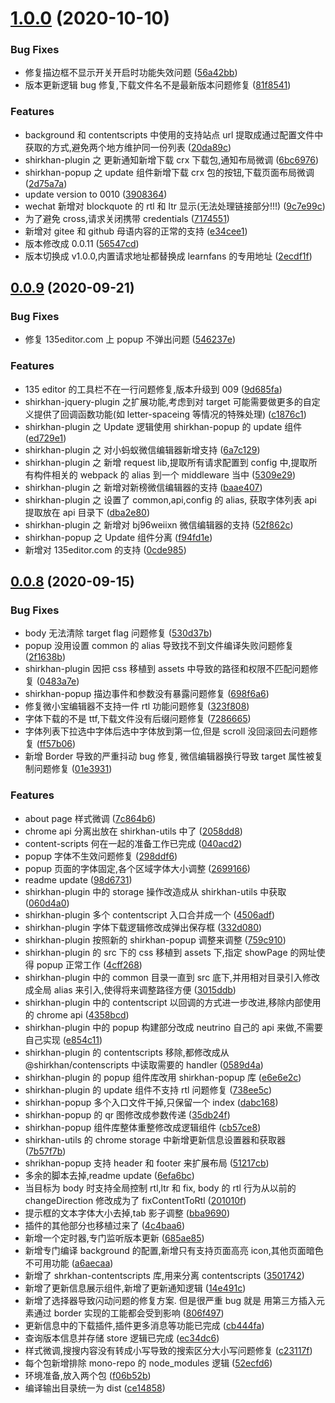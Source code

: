 # [1.0.0](https://gitee.com/silvaq/shirkhan-crx/compare/v0.0.9...v1.0.0) (2020-10-10)

### Bug Fixes

- 修复描边框不显示开关开启时功能失效问题 ([56a42bb](https://gitee.com/silvaq/shirkhan-crx/commits/56a42bb4783184904d64afe04b01b1479d7d72e1))
- 版本更新逻辑 bug 修复,下载文件名不是最新版本问题修复 ([81f8541](https://gitee.com/silvaq/shirkhan-crx/commits/81f854179ddf304313e6324892daaeb3913d6a64))

### Features

- background 和 contentscripts 中使用的支持站点 url 提取成通过配置文件中获取的方式,避免两个地方维护同一份列表 ([20da89c](https://gitee.com/silvaq/shirkhan-crx/commits/20da89cd564dafb9f657313cc124be2e057c3817))
- shirkhan-plugin 之 更新通知新增下载 crx 下载包,通知布局微调 ([6bc6976](https://gitee.com/silvaq/shirkhan-crx/commits/6bc6976d8177df6a92451349f740f3caca78ebef))
- shirkhan-popup 之 update 组件新增下载 crx 包的按钮,下载页面布局微调 ([2d75a7a](https://gitee.com/silvaq/shirkhan-crx/commits/2d75a7abdbf30b5678ccf50dc6494036a8b7965c))
- update version to 0010 ([3908364](https://gitee.com/silvaq/shirkhan-crx/commits/390836435cfb05ca7039e764febb2fdd19f98989))
- wechat 新增对 blockquote 的 rtl 和 ltr 显示(无法处理链接部分!!!) ([9c7e99c](https://gitee.com/silvaq/shirkhan-crx/commits/9c7e99ca6b8067221a863e1169cbbee5599adb4c))
- 为了避免 cross,请求关闭携带 credentials ([7174551](https://gitee.com/silvaq/shirkhan-crx/commits/7174551e29758fb9bbdd646d6ffdc52955f2a2d7))
- 新增对 gitee 和 github 母语内容的正常的支持 ([e34cee1](https://gitee.com/silvaq/shirkhan-crx/commits/e34cee1f7e46ef6a51a8f9be432fe3808d4d1d2b))
- 版本修改成 0.0.11 ([56547cd](https://gitee.com/silvaq/shirkhan-crx/commits/56547cde017df778effa44d9f55c66033a804e0d))
- 版本切换成 v1.0.0,内置请求地址都替换成 learnfans 的专用地址 ([2ecdf1f](https://gitee.com/silvaq/shirkhan-crx/commits/2ecdf1f4e5da2f4a5b1ddc4199e2547f5c3f30ae))

## [0.0.9](https://gitee.com/silvaq/shirkhan-crx/compare/v0.0.8...v0.0.9) (2020-09-21)

### Bug Fixes

- 修复 135editor.com 上 popup 不弹出问题 ([546237e](https://gitee.com/silvaq/shirkhan-crx/commits/546237ee928c705dccd77a08d68478da30d98605))

### Features

- 135 editor 的工具栏不在一行问题修复,版本升级到 009 ([9d685fa](https://gitee.com/silvaq/shirkhan-crx/commits/9d685faac0ba593e5c2a9fa59a7cdad1bb7101ac))
- shirkhan-jquery-plugin 之扩展功能,考虑到对 target 可能需要做更多的自定义提供了回调函数功能(如 letter-spaceing 等情况的特殊处理) ([c1876c1](https://gitee.com/silvaq/shirkhan-crx/commits/c1876c1df9488e2d96b5ae7ef8aa93e6770e9109))
- shirkhan-plugin 之 Update 逻辑使用 shirkhan-popup 的 update 组件 ([ed729e1](https://gitee.com/silvaq/shirkhan-crx/commits/ed729e1b34b0dcc4c924382db22919aab772097e))
- shirkhan-plugin 之 对小蚂蚁微信编辑器新增支持 ([6a7c129](https://gitee.com/silvaq/shirkhan-crx/commits/6a7c1296a105f47df0b5aacfebc1a4389392736d))
- shirkhan-plugin 之 新增 request lib,提取所有请求配置到 config 中,提取所有构件相关的 webpack 的 alias 到一个 middleware 当中 ([5309e29](https://gitee.com/silvaq/shirkhan-crx/commits/5309e29b760ff26aaf5723b3a5150a1c401e59e4))
- shirkhan-plugin 之 新增对新榜微信编辑器的支持 ([baae407](https://gitee.com/silvaq/shirkhan-crx/commits/baae407851edb0e71a4f3619a7dd0f078c5b6647))
- shirkhan-plugin 之 设置了 common,api,config 的 alias, 获取字体列表 api 提取放在 api 目录下 ([dba2e80](https://gitee.com/silvaq/shirkhan-crx/commits/dba2e80c4b90e49d4814423f085d57fb23062184))
- shirkhan-plugin 之 新增对 bj96weiixn 微信编辑器的支持 ([52f862c](https://gitee.com/silvaq/shirkhan-crx/commits/52f862cd4bc78c64169ada1e19c3a058811b6c48))
- shirkhan-popup 之 Update 组件分离 ([f94fd1e](https://gitee.com/silvaq/shirkhan-crx/commits/f94fd1e2850e15ebe7084a4847dc1494c0918a98))
- 新增对 135editor.com 的支持 ([0cde985](https://gitee.com/silvaq/shirkhan-crx/commits/0cde98592d6252af51b44696805058a131f488b1))

## [0.0.8](https://gitee.com/silvaq/shirkhan-crx/compare/f06b52bce4d3733a23d8443cef372067a54f9bad...v0.0.8) (2020-09-15)

### Bug Fixes

- body 无法清除 target flag 问题修复 ([530d37b](https://gitee.com/silvaq/shirkhan-crx/commits/530d37b94c1b2dc871c9042ab4ccdf3cef4324bd))
- popup 没用设置 common 的 alias 导致找不到文件编译失败问题修复 ([2f1638b](https://gitee.com/silvaq/shirkhan-crx/commits/2f1638b04ff416632e9087bf8ad996225aa12c79))
- shirkhan-plugin 因把 css 移植到 assets 中导致的路径和权限不匹配问题修复 ([0483a7e](https://gitee.com/silvaq/shirkhan-crx/commits/0483a7e4ca8ce3d57620679d1703e4330a69df22))
- shirkhan-popup 描边事件和参数没有暴露问题修复 ([698f6a6](https://gitee.com/silvaq/shirkhan-crx/commits/698f6a6a4aacd3413bac1f65e55a4b4b6b6b4d2f))
- 修复微小宝编辑器不支持一件 rtl 功能问题修复 ([323f808](https://gitee.com/silvaq/shirkhan-crx/commits/323f808f1bdfb659fea3220bf39bdb8e21d605ff))
- 字体下载的不是 ttf,下载文件没有后缀问题修复 ([7286665](https://gitee.com/silvaq/shirkhan-crx/commits/72866653eb458be8771f454a8412f321f519b783))
- 字体列表下拉选中字体后选中字体放到第一位,但是 scroll 没回滚回去问题修复 ([ff57b06](https://gitee.com/silvaq/shirkhan-crx/commits/ff57b06cf1fa8f8bc85ca868929d1c4e0bddc904))
- 新增 Border 导致的严重抖动 bug 修复, 微信编辑器换行导致 target 属性被复制问题修复 ([01e3931](https://gitee.com/silvaq/shirkhan-crx/commits/01e3931ec2c4e1d91d0a796c59586294a3edc613))

### Features

- about page 样式微调 ([7c864b6](https://gitee.com/silvaq/shirkhan-crx/commits/7c864b6c8c4f1aecd425570ad1531a37caaaad0f))
- chrome api 分离出放在 shirkhan-utils 中了 ([2058dd8](https://gitee.com/silvaq/shirkhan-crx/commits/2058dd8d513878be4555f5d7f97edc2d2f33354c))
- content-scripts 何在一起的准备工作已完成 ([040acd2](https://gitee.com/silvaq/shirkhan-crx/commits/040acd262c1244e910e2b2e8a170034c09a06284))
- popup 字体不生效问题修复 ([298ddf6](https://gitee.com/silvaq/shirkhan-crx/commits/298ddf66e5f2b28a9c23783441fc327dfec7b68d))
- popup 页面的字体固定,各个区域字体大小调整 ([2699166](https://gitee.com/silvaq/shirkhan-crx/commits/2699166a1706a4ce233191e2b58f2e3db4c532e1))
- readme update ([98d6731](https://gitee.com/silvaq/shirkhan-crx/commits/98d67314866db4189dd6d5881ad16d32766acab8))
- shirkhan-plugin 中的 storage 操作改造成从 shirkhan-utils 中获取 ([060d4a0](https://gitee.com/silvaq/shirkhan-crx/commits/060d4a08558a9f56394b37c1c16031e26101dea9))
- shirkhan-plugin 多个 contentscript 入口合并成一个 ([4506adf](https://gitee.com/silvaq/shirkhan-crx/commits/4506adfaf70753b5a701a44215286dcdc9923b75))
- shirkhan-plugin 字体下载逻辑修改成弹出保存框 ([332d080](https://gitee.com/silvaq/shirkhan-crx/commits/332d080cbe307b96e80cacea34dd7021eeb0d8cd))
- shirkhan-plugin 按照新的 shirkhan-popup 调整来调整 ([759c910](https://gitee.com/silvaq/shirkhan-crx/commits/759c910d3680b298280ca6f20007a9a63b98d440))
- shirkhan-plugin 的 src 下的 css 移植到 assets 下,指定 showPage 的网址使得 popup 正常工作 ([4cff268](https://gitee.com/silvaq/shirkhan-crx/commits/4cff2680935f33e5339f477503a43b6779bc9c7a))
- shirkhan-plugin 中的 common 目录一直到 src 底下,并用相对目录引入修改成全局 alias 来引入,使得将来调整路径方便 ([3015ddb](https://gitee.com/silvaq/shirkhan-crx/commits/3015ddbc228e2c8691397081b80a35ebedb1c0ca))
- shirkhan-plugin 中的 contentscript 以回调的方式进一步改进,移除内部使用的 chrome api ([4358bcd](https://gitee.com/silvaq/shirkhan-crx/commits/4358bcd5054f5314d9ee2e2e36fb51d6df282bc5))
- shirkhan-plugin 中的 popup 构建部分改成 neutrino 自己的 api 来做,不需要自己实现 ([e854c11](https://gitee.com/silvaq/shirkhan-crx/commits/e854c11a54fe1840c779bfad05e717213e7e990a))
- shirkhan-plugin 的 contentscripts 移除,都修改成从@shirkhan/contenscripts 中读取需要的 handler ([0589d4a](https://gitee.com/silvaq/shirkhan-crx/commits/0589d4a6fb28e070ff04a9959e45b3826685e97e))
- shirkhan-plugin 的 popup 组件库改用 shirkhan-popup 库 ([e6e6e2c](https://gitee.com/silvaq/shirkhan-crx/commits/e6e6e2cbff82590ac11c86be2a5aaca0850aa277))
- shirkhan-plugin 的 update 组件不支持 rtl 问题修复 ([738ee5c](https://gitee.com/silvaq/shirkhan-crx/commits/738ee5c3c2e7ac0ee14aaf498af5ac8016589691))
- shirkhan-popup 多个入口文件干掉,只保留一个 index ([dabc168](https://gitee.com/silvaq/shirkhan-crx/commits/dabc168c449be30c0ba20b2e297e942ea5460fe8))
- shirkhan-popup 的 qr 图修改成参数传递 ([35db24f](https://gitee.com/silvaq/shirkhan-crx/commits/35db24f8d089d71db9593787fad4b06b152069f3))
- shirkhan-popup 组件库整体重整修改成逻辑组件 ([cb57ce8](https://gitee.com/silvaq/shirkhan-crx/commits/cb57ce8820df2be4fa7fdf6c53d822b04e8721fc))
- shirkhan-utils 的 chrome storage 中新增更新信息设置器和获取器 ([7b57f7b](https://gitee.com/silvaq/shirkhan-crx/commits/7b57f7b7cad63ec493da26b562e9496d86d77cb4))
- shrikhan-popup 支持 header 和 footer 来扩展布局 ([51217cb](https://gitee.com/silvaq/shirkhan-crx/commits/51217cbe082124c4ed758b66b0ab8dcc921fb0ad))
- 多余的脚本去掉,readme update ([6efa6bc](https://gitee.com/silvaq/shirkhan-crx/commits/6efa6bc4f085dacb2581f8dd1646195ca1819954))
- 当目标为 body 时支持全局控制 rtl,ltr 和 fix, body 的 rtl 行为从以前的 changeDirection 修改成为了 fixContentToRtl ([201010f](https://gitee.com/silvaq/shirkhan-crx/commits/201010f25fc5a28dcb308e0ac2bdca77e6a5e0a7))
- 提示框的文本字体大小去掉,tab 影子调整 ([bba9690](https://gitee.com/silvaq/shirkhan-crx/commits/bba969013e0312c8ef21e1acf4796ac5a1d6b6a3))
- 插件的其他部分也移植过来了 ([4c4baa6](https://gitee.com/silvaq/shirkhan-crx/commits/4c4baa6b8dfa9fd6b2951ec8eddc3911cc62fe58))
- 新增一个定时器,专门监听版本更新 ([685ae85](https://gitee.com/silvaq/shirkhan-crx/commits/685ae855933aed031fc050ee126cc39b1b449169))
- 新增专门编译 background 的配置,新增只有支持页面高亮 icon,其他页面暗色不可用功能 ([a6aecaa](https://gitee.com/silvaq/shirkhan-crx/commits/a6aecaa5bb86a014514e8648d49b3c480e8c2d92))
- 新增了 shrkhan-contentscripts 库,用来分离 contentscripts ([3501742](https://gitee.com/silvaq/shirkhan-crx/commits/3501742d502189837c8fba8f32c02caffbf209d3))
- 新增了更新信息展示组件,新增了更新通知逻辑 ([14e491c](https://gitee.com/silvaq/shirkhan-crx/commits/14e491cfbe2c825c6c6dbedafd8c95366000f2c8))
- 新增了选择器导致闪动问题的修复方案. 但是很严重 bug 就是 用第三方插入元素通过 border 实现的工能都会受到影响 ([806f497](https://gitee.com/silvaq/shirkhan-crx/commits/806f497fd17ef4d5e1b32fe95c82aec07d69e954))
- 更新信息中的下载插件,插件更多消息等功能已完成 ([cb444fa](https://gitee.com/silvaq/shirkhan-crx/commits/cb444fae07e94c82bda9a9b0f670db430aabb7a2))
- 查询版本信息并存储 store 逻辑已完成 ([ec34dc6](https://gitee.com/silvaq/shirkhan-crx/commits/ec34dc6773d376a5923e12bf1f112e249e2054e7))
- 样式微调,搜搜内容没有转成小写导致的搜索区分大小写问题修复 ([c23117f](https://gitee.com/silvaq/shirkhan-crx/commits/c23117fb159153b232359aa3b6c6aeffa33064a9))
- 每个包新增排除 mono-repo 的 node_modules 逻辑 ([52ecfd6](https://gitee.com/silvaq/shirkhan-crx/commits/52ecfd6fd459e9f2956b1949c4708a957c9a83f7))
- 环境准备,放入两个包 ([f06b52b](https://gitee.com/silvaq/shirkhan-crx/commits/f06b52bce4d3733a23d8443cef372067a54f9bad))
- 编译输出目录统一为 dist ([ce14858](https://gitee.com/silvaq/shirkhan-crx/commits/ce14858403e0c5dbe9ff446a2e81c0f318620876))
